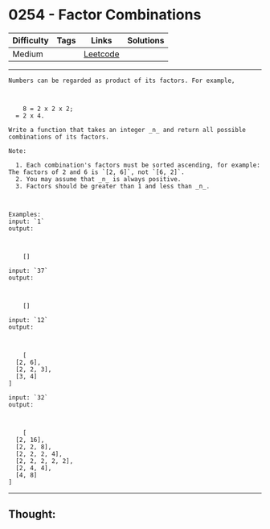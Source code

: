 # 0254 - Factor Combinations

Difficulty  | Tags | Links | Solutions
----------- | ---- | ----- | -----
Medium |  | [Leetcode](https://leetcode.com/problems/factor-combinations/description/) |


-----------

```
Numbers can be regarded as product of its factors. For example,



    8 = 2 x 2 x 2;  = 2 x 4.

Write a function that takes an integer _n_ and return all possible
combinations of its factors.

Note:

  1. Each combination's factors must be sorted ascending, for example: The factors of 2 and 6 is `[2, 6]`, not `[6, 2]`.
  2. You may assume that _n_ is always positive.
  3. Factors should be greater than 1 and less than _n_.



Examples:
input: `1`
output:



    []

input: `37`
output:



    []

input: `12`
output:



    [  [2, 6],  [2, 2, 3],  [3, 4]]

input: `32`
output:



    [  [2, 16],  [2, 2, 8],  [2, 2, 2, 4],  [2, 2, 2, 2, 2],  [2, 4, 4],  [4, 8]]
```

-----------

## Thought:
